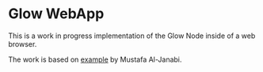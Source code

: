 # Glow WebApp

This is a work in progress implementation of the Glow Node inside of a web browser.

The work is based on [example](https://github.com/aljanabim/simple_webrtc_signaling_server)
 by Mustafa Al-Janabi.
 